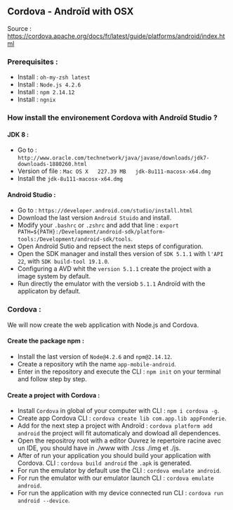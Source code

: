 ## Cordova - Androïd with OSX
Source : https://cordova.apache.org/docs/fr/latest/guide/platforms/android/index.html

### Prerequisites :

* Install : `oh-my-zsh latest`
* Install : `Node.js 4.2.6`
* Install : `npm 2.14.12`
* Install : `ngnix`

### How install the environement Cordova with Androïd Studio ?

#### JDK 8 :

* Go to : `http://www.oracle.com/technetwork/java/javase/downloads/jdk7-downloads-1880260.html`
* Version of file : `Mac OS X	227.39 MB  	jdk-8u111-macosx-x64.dmg`
* Install the `jdk-8u111-macosx-x64.dmg`

#### Android Studio :

* Go to : `https://developer.android.com/studio/install.html`
* Download the last version `Android Stuido` and install.
* Modify your `.bashrc` or `.zshrc` and add that line : `export PATH=${PATH}:/Development/android-sdk/platform-tools:/Development/android-sdk/tools`.
* Open Androïd Sutio and repsect the next steps of configuration.
* Open the SDK manager and install thes version of `SDK 5.1.1` with `l'API 22`, with `SDK build-tool 19.1.0`.
* Configuring a AVD whit the `version 5.1.1` create the project with a image system by default.
* Run directly the emulator with the versiob `5.1.1` Androïd with the applicaton by default.

### Cordova :

We will now create the web application with Node.js and Cordova.

#### Create the package npm :

* Install the last version of `Node@4.2.6` and `npm@2.14.12`.
* Create a repository wtih the name `app-mobile-android`.
* Enter in the repository and execute the CLI : `npm init` on your terminal and follow step by step.

#### Create a project with Cordova :

* Install `Cordova` in global of your computer with CLI : `npm i cordova -g`.
* Create app Cordova CLI : `cordova create lib com.app.lib appFonderie`.
* Add for the next step a project with Androïd : `cordova platform add android` the project will fit automaticaly and dowload all dependences.
* Open the repositroy root with a editor Ouvrez le repertoire racine avec un IDE, you should have in ./www with ./css ./img et ./js.
* After of run your application you should build your application with Cordova. CLI : `cordova build android` the `.apk` is generated.
* For run the emulator by default use the CLI : `cordova emulate android`.
* For run the emulator with our emulator launch CLI : `cordova emulate android`.
* For run the application with my device connected run CLI : `cordova run android --device`.
